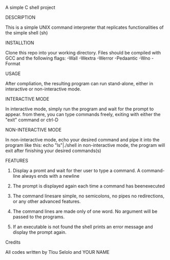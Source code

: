A simple C shell project

DESCRIPTION

This is a simple UNIX command interpreter that replicates functionalities of the simple shell (sh)

INSTALLTION

Clone this repo into your working directory. Files should be compiled with GCC and the following flags: -Wall -Wextra -Werror -Pedaantic -Wno -Format

USAGE

After compliation, the resulting program can run stand-alone, either in interactive or non-interactive mode.

INTERACTIVE MODE

In interactive mode, simply run the program and wait for the prompt to appear. from there, you can type commands freely, exiting with either the "exit" command or ctrl-D

NON-INTERACTIVE MODE

In non-interactive mode, echo your desired command and pipe it into the program like this:
	echo "ls"|./shell in non-interactive mode, the program will exit after finishing your desired commands(s)

FEATURES

1. Display a promt and wait for ther user to type a command.
A command-line always ends with a newline

2. The prompt is displayed again each time a command has beenexecuted

3. The command linesare simple, no semicolons, no pipes no redirections, or any other advanced features.

4. The command lines are made only of one word. No argument will be passed to the programs.

5. If an executable is not found the shell prints an error message and display the prompt again.

Credits

All codes written by Tlou Selolo and YOUR NAME
